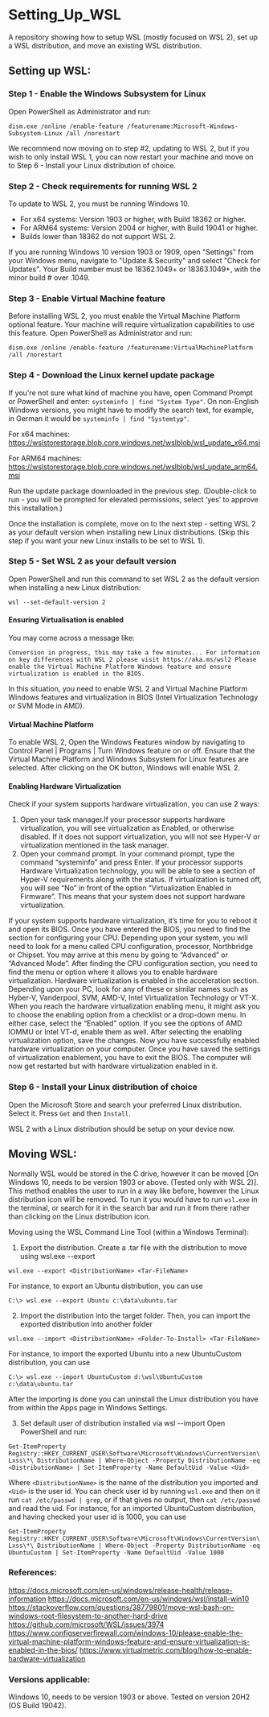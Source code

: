 # Setting_Up_WSL
A repository showing how to setup WSL (mostly focused on WSL 2), set up a WSL distribution, and move an existing WSL distribution.

## Setting up WSL:

### Step 1 - Enable the Windows Subsystem for Linux
Open PowerShell as Administrator and run:

`dism.exe /online /enable-feature /featurename:Microsoft-Windows-Subsystem-Linux /all /norestart`

We recommend now moving on to step #2, updating to WSL 2, but if you wish to only install WSL 1, you can now restart your machine and move on to Step 6 - Install your Linux distribution of choice.

### Step 2 - Check requirements for running WSL 2
To update to WSL 2, you must be running Windows 10.
* For x64 systems: Version 1903 or higher, with Build 18362 or higher.
* For ARM64 systems: Version 2004 or higher, with Build 19041 or higher.
* Builds lower than 18362 do not support WSL 2. 

If you are running Windows 10 version 1903 or 1909, open "Settings" from your Windows menu, navigate to "Update & Security" and select "Check for Updates". Your Build number must be 18362.1049+ or 18363.1049+, with the minor build # over .1049.

### Step 3 - Enable Virtual Machine feature
Before installing WSL 2, you must enable the Virtual Machine Platform optional feature. Your machine will require virtualization capabilities to use this feature.
Open PowerShell as Administrator and run:

`dism.exe /online /enable-feature /featurename:VirtualMachinePlatform /all /norestart`

### Step 4 - Download the Linux kernel update package
If you're not sure what kind of machine you have, open Command Prompt or PowerShell and enter: `systeminfo | find "System Type"`.
On non-English Windows versions, you might have to modify the search text, for example, in German it would be `systeminfo | find "Systemtyp"`.

For x64 machines: https://wslstorestorage.blob.core.windows.net/wslblob/wsl_update_x64.msi

For ARM64 machines: https://wslstorestorage.blob.core.windows.net/wslblob/wsl_update_arm64.msi

Run the update package downloaded in the previous step. (Double-click to run - you will be prompted for elevated permissions, select ‘yes’ to approve this installation.)

Once the installation is complete, move on to the next step - setting WSL 2 as your default version when installing new Linux distributions. (Skip this step if you want your new Linux installs to be set to WSL 1).

### Step 5 - Set WSL 2 as your default version
Open PowerShell and run this command to set WSL 2 as the default version when installing a new Linux distribution:

`wsl --set-default-version 2`

#### Ensuring Virtualisation is enabled

You may come across a message like:

`Conversion in progress, this may take a few minutes...
For information on key differences with WSL 2 please visit https://aka.ms/wsl2
Please enable the Virtual Machine Platform Windows feature and ensure virtualization is enabled in the BIOS.`

In this situation, you need to enable WSL 2 and Virtual Machine Platform Windows features and virtualization in BIOS (Intel Virtualization Technology or SVM Mode in AMD).

#### Virtual Machine Platform
To enable WSL 2, Open the Windows Features window by navigating to Control Panel | Programs | Turn Windows feature on or off.
Ensure that the Virtual Machine Platform and Windows Subsystem for Linux features are selected.
After clicking on the OK button, Windows will enable WSL 2.

#### Enabling Hardware Virtualization

Check if your system supports hardware virtualization, you can use 2 ways:
1. Open your task manager.If your processor supports hardware virtualization, you will see virtualization as Enabled, or otherwise disabled. If it does not support virtualization, you will not see Hyper-V or virtualization mentioned in the task manager. 
2. Open your command prompt. In your command prompt, type the command “systeminfo” and press Enter. If your processor supports Hardware Virtualization technology, you will be able to see a section of Hyper-V requirements along with the status. If virtualization is turned off, you will see “No” in front of the option “Virtualization Enabled in Firmware”. This means that your system does not support hardware virtualization. 

If your system supports hardware virtualization, it’s time for you to reboot it and open its BIOS.
Once you have entered the BIOS, you need to find the section for configuring your CPU. Depending upon your system, you will need to look for a menu called CPU configuration, processor, Northbridge or Chipset. You may arrive at this menu by going to “Advanced” or “Advanced Mode”.
After finding the CPU configuration section, you need to find the menu or option where it allows you to enable hardware virtualization. Hardware virtualization is enabled in the acceleration section. Depending upon your PC, look for any of these or similar names such as Hyber-V, Vanderpool, SVM, AMD-V, Intel Virtualization Technology or VT-X.
When you reach the hardware virtualization enabling menu, it might ask you to choose the enabling option from a checklist or a drop-down menu. In either case, select the “Enabled” option. If you see the options of AMD IOMMU or Intel VT-d, enable them as well.
After selecting the enabling virtualization option, save the changes. Now you have successfully enabled hardware virtualization on your computer. 
Once you have saved the settings of virtualization enablement, you have to exit the BIOS. The computer will now get restarted but with hardware virtualization enabled in it.

### Step 6 - Install your Linux distribution of choice
Open the Microsoft Store and search your preferred Linux distribution. Select it. Press `Get` and then `Install`.

WSL 2 with a Linux distribution should be setup on your device now.

## Moving WSL:

Normally WSL would be stored in the C drive, however it can be moved [On Windows 10, needs to be version 1903 or above. (Tested only with WSL 2)].
This method enables the user to run in a way like before, however the Linux distribution icon will be removed. To run it you would have to run `wsl.exe` in the terminal, or search for it in the search bar and run it from there rather than clicking on the Linux distribution icon.

Moving using the WSL Command Line Tool (within a Windows Terminal):

1. Export the distribution. Create a .tar file with the distribution to move using wsl.exe --export

`wsl.exe --export <DistributionName> <Tar-FileName>`

For instance, to export an Ubuntu distribution, you can use

`C:\> wsl.exe --export Ubuntu c:\data\ubuntu.tar`

2. Import the distribution into the target folder. Then, you can import the exported distribution into another folder

`wsl.exe --import <DistributionName> <Folder-To-Install> <Tar-FileName>`

For instance, to import the exported Ubuntu into a new UbuntuCustom distribution, you can use

`C:\> wsl.exe --import UbuntuCustom d:\wsl\UbuntuCustom c:\data\ubuntu.tar`


After the importing is done you can uninstall the Linux distribution you have from within the Apps page in Windows Settings.

3. Set default user of distribution installed via wsl --import
Open PowerShell and run:

`Get-ItemProperty Registry::HKEY_CURRENT_USER\Software\Microsoft\Windows\CurrentVersion\Lxss\*\ DistributionName | Where-Object -Property DistributionName -eq <DistributionName> | Set-ItemProperty -Name DefaultUid -Value <Uid>`

Where `<DistributionName>` is the name of the distribution you imported and `<Uid>` is the user id. You can check user id by running `wsl.exe` and then on it run `cat /etc/passwd | grep`, or if that gives no output, then `cat /etc/passwd` and read the uid.
For instance, for an imported UbuntuCustom distribution, and having checked your user id is 1000, you can use

`Get-ItemProperty Registry::HKEY_CURRENT_USER\Software\Microsoft\Windows\CurrentVersion\Lxss\*\ DistributionName | Where-Object -Property DistributionName -eq UbuntuCustom | Set-ItemProperty -Name DefaultUid -Value 1000`

### References:

https://docs.microsoft.com/en-us/windows/release-health/release-information
https://docs.microsoft.com/en-us/windows/wsl/install-win10
https://stackoverflow.com/questions/38779801/move-wsl-bash-on-windows-root-filesystem-to-another-hard-drive
https://github.com/microsoft/WSL/issues/3974
https://www.configserverfirewall.com/windows-10/please-enable-the-virtual-machine-platform-windows-feature-and-ensure-virtualization-is-enabled-in-the-bios/
https://www.virtualmetric.com/blog/how-to-enable-hardware-virtualization

### Versions applicable:

Windows 10, needs to be version 1903 or above.
Tested on version 20H2 (OS Build 19042).
